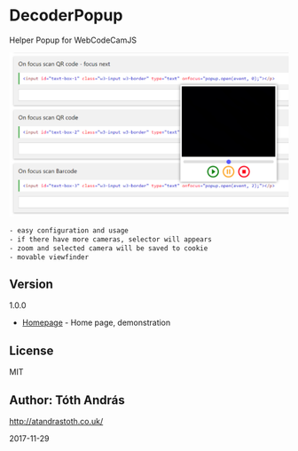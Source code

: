 DecoderPopup 
==========================

Helper Popup for WebCodeCamJS<br>

<img src = "icon.PNG">

	- easy configuration and usage
	- if there have more cameras, selector will appears
	- zoom and selected camera will be saved to cookie
	- movable viewfinder

Version
----

1.0.0

* [Homepage] - Home page, demonstration

License
----

MIT

Author: Tóth András
---
http://atandrastoth.co.uk/

2017-11-29

[Homepage]:https://atandrastoth.co.uk/main/pages/plugins/decoderPopup/
